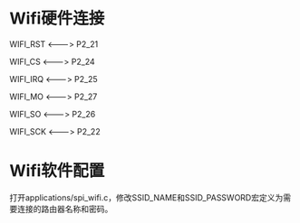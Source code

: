 # Wifi硬件连接 #
WIFI_RST <---> P2_21

WIFI_CS  <---> P2_24

WIFI_IRQ <---> P2_25

WIFI_MO  <---> P2_27

WIFI_SO  <---> P2_26

WIFI_SCK <---> P2_22

# Wifi软件配置 #
打开applications/spi_wifi.c，修改SSID_NAME和SSID_PASSWORD宏定义为需要连接的路由器名称和密码。
